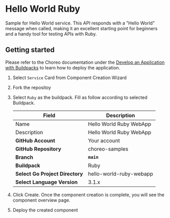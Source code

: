 # Hello World Ruby

Sample for Hello World service. This API responds with a "Hello World" message when called, making it an excellent starting point for beginners and a handy tool for testing APIs with Ruby.

## Getting started

Please refer to the Choreo documentation under the [Develop an Application with Buildpacks](https://wso2.com/choreo/develop-components/deploy-an-application-with-buildpacks) to learn how to deploy the application.

1. Select `Service` Card from Component Creation Wizard
2. Fork the repositoy
3. Select `Ruby` as the buildpack. Fill as follow according to selected Buildpack.

    | **Field**             | **Description**                               |
    |-----------------------|-----------------------------------------------|
    |Name           | Hello World Ruby WebApp              |
    |Description    | Hello World Ruby WebApp       |
    | **GitHub Account**    | Your account                                  |
    | **GitHub Repository** | choreo-samples |
    | **Branch**            | **`main`**                               |
    | **Buildpack**      | Ruby|
    | **Select Go Project Directory**       | hello-world-ruby-webapp |
    | **Select Language Version**              | 3.1.x |

4. Click Create. Once the component creation is complete, you will see the component overview page.
5. Deploy the created component
